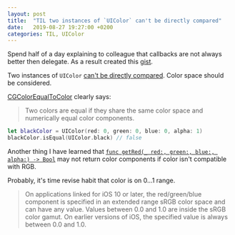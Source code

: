 ```yaml
---
layout: post
title:  "TIL two instances of `UIColor` can't be directly compared"
date:   2019-08-27 19:27:00 +0200
categories: TIL, UIColor
---
```

Spend half of a day explaining to colleague that callbacks are not always better then delegate. As a result created this [gist](https://gist.github.com/valeriyvan/5268d656ececbb666f15c4fc4a60adf1).

Two instances of `UIColor` [can't be directly compared](https://stackoverflow.com/questions/27559937/how-to-compare-colors-in-swift/44246991#44246991). Color space should be considered. 

[CGColorEqualToColor](https://developer.apple.com/documentation/coregraphics/1455217-cgcolorequaltocolor?language=objc) clearly says:

> Two colors are equal if they share the same color space and numerically equal color components.

```swift
let blackColor = UIColor(red: 0, green: 0, blue: 0, alpha: 1)
blackColor.isEqual(UIColor.black) // false
```

Another thing I have learned that [`func getRed(_ red:, green:, blue:, alpha:) -> Bool`](
https://developer.apple.com/documentation/uikit/uicolor/1621919-getred) may not return color components if color isn't compatible with RGB.

Probably, it's time revise habit that color is on 0...1 range.

>  On applications linked for iOS 10 or later, the red/green/blue component is specified in an extended range sRGB color space and can have any value. Values between 0.0 and 1.0 are inside the sRGB color gamut. On earlier versions of iOS, the specified value is always between 0.0 and 1.0.
